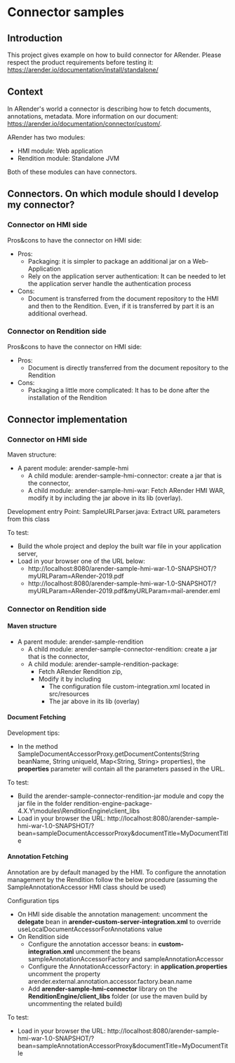 # Connector samples

## Introduction

This project gives example on how to build connector for ARender. Please respect the product requirements before testing
it: https://arender.io/documentation/install/standalone/

## Context

In ARender's world a connector is describing how to fetch documents, annotations, metadata. More information on our
document: https://arender.io/documentation/connector/custom/.

ARender has two modules:

* HMI module: Web application
* Rendition module: Standalone JVM

Both of these modules can have connectors.

## Connectors. On which module should I develop my connector?

### Connector on HMI side

Pros&cons to have the connector on HMI side:

* Pros:
    * Packaging: it is simpler to package an additional jar on a Web-Application
    * Rely on the application server authentication: It can be needed to let the application server handle the
      authentication process
* Cons:
    * Document is transferred from the document repository to the HMI and then to the Rendition. Even, if it is
      transferred by part it is an additional overhead.

### Connector on Rendition side

Pros&cons to have the connector on HMI side:

* Pros:
    * Document is directly transferred from the document repository to the Rendition
* Cons:
    * Packaging a little more complicated: It has to be done after the installation of the Rendition

## Connector implementation

### Connector on HMI side

Maven structure:

* A parent module: arender-sample-hmi
    * A child module: arender-sample-hmi-connector: create a jar that is the connector,
    * A child module: arender-sample-hmi-war: Fetch ARender HMI WAR, modify it by including the jar above in its
      lib (overlay).

Development entry Point: SampleURLParser.java: Extract URL parameters from this class

To test:

* Build the whole project and deploy the built war file in your application server,
* Load in your browser one of the URL below: 
  * http://localhost:8080/arender-sample-hmi-war-1.0-SNAPSHOT/?myURLParam=ARender-2019.pdf
  * http://localhost:8080/arender-sample-hmi-war-1.0-SNAPSHOT/?myURLParam=ARender-2019.pdf&myURLParam=mail-arender.eml

### Connector on Rendition side

#### Maven structure

* A parent module: arender-sample-rendition
    * A child module: arender-sample-connector-rendition: create a jar that is the connector,
    * A child module: arender-sample-rendition-package:
      * Fetch ARender Rendition zip, 
      * Modify it by including
        * The configuration file custom-integration.xml located in src/resources
        * The jar above in its lib (overlay)

#### Document Fetching
Development tips: 
* In the method SampleDocumentAccessorProxy.getDocumentContents(String beanName, String uniqueId, Map<String, String> 
  properties), the **properties** parameter will contain all the parameters passed in the URL. 

To test:

* Build the arender-sample-connector-rendition-jar module and copy the jar file in the folder
  rendition-engine-package-4.X.Y\modules\RenditionEngine\client_libs
* Load in your browser the
  URL: http://localhost:8080/arender-sample-hmi-war-1.0-SNAPSHOT/?bean=sampleDocumentAccessorProxy&documentTitle=MyDocumentTitle

#### Annotation Fetching
Annotation are by default managed by the HMI. 
To configure the annotation management by the Rendition follow the below procedure (assuming the  SampleAnnotationAccessor HMI class should be used)

Configuration tips

* On HMI side disable the annotation management: uncomment the **delegate** bean in **arender-custom-server-integration.xml** to override useLocalDocumentAccessorForAnnotations value
* On Rendition side
    * Configure the annotation accessor beans: in **custom-integration.xml** uncomment the beans sampleAnnotationAccessorFactory and sampleAnnotationAccessor
    * Configure the AnnotationAccessorFactory: in **application.properties** uncomment the property arender.external.annotation.accessor.factory.bean.name
    * Add **arender-sample-hmi-connector** library on the **RenditionEngine/client_libs** folder (or use the maven build by uncommenting the related build)

To test:
* Load in your browser the
  URL: http://localhost:8080/arender-sample-hmi-war-1.0-SNAPSHOT/?bean=sampleAnnotationAccessorProxy&documentTitle=MyDocumentTitle